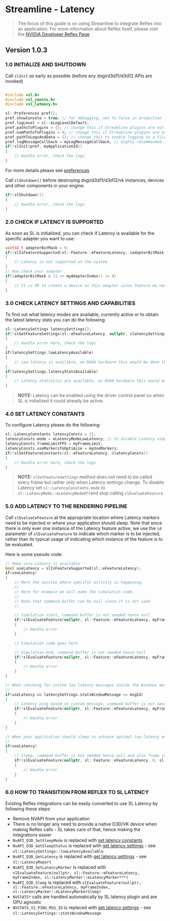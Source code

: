 ﻿

Streamline - Latency
=======================

>The focus of this guide is on using Streamline to integrate Reflex into an application.  For more information about Reflex itself, please visit the [NVIDIA Developer Reflex Page](https://developer.nvidia.com/performance-rendering-tools/reflex)

Version 1.0.3
------

### 1.0 INITIALIZE AND SHUTDOWN

Call `slInit` as early as possible (before any dxgi/d3d11/d3d12 APIs are invoked)

```cpp

#include <sl.h>
#include <sl_consts.h>
#include <sl_latency.h>

sl::Preferences pref{};
pref.showConsole = true; // for debugging, set to false in production
pref.logLevel = sl::eLogLevelDefault;
pref.pathsToPlugins = {}; // change this if Streamline plugins are not located next to the executable
pref.numPathsToPlugins = 0; // change this if Streamline plugins are not located next to the executable
pref.pathToLogsAndData = {}; // change this to enable logging to a file
pref.logMessageCallback = myLogMessageCallback; // highly recommended to track warning/error messages in your callback
if(!slInit(pref, myApplicationId))
{
    // Handle error, check the logs
}
```

For more details please see [preferences](ProgrammingGuide.md#221-preferences)

Call `slShutdown()` before destroying dxgi/d3d11/d3d12/vk instances, devices and other components in your engine.

```cpp
if(!slShutdown())
{
    // Handle error, check the logs
}
```

### 2.0 CHECK IF LATENCY IS SUPPORTED

As soon as SL is initialized, you can check if Latency is available for the specific adapter you want to use:

```cpp
uint32_t adapterBitMask = 0;
if(!slIsFeatureSupported(sl::Feature::eFeatureLatency, &adapterBitMask))
{
    // Latency is not supported on the system
}
// Now check your adapter
if((adapterBitMask & (1 << myAdapterIndex)) != 0)
{
    // It is OK to create a device on this adapter since feature we need is supported
}
```

### 3.0 CHECK LATENCY SETTINGS AND CAPABILITIES

To find out what latency modes are available, currently active or to obtain the latest latency stats you can do the following:

```cpp
sl::LatencySettings latencySettings{};
if(!slGetFeatureSettings(sl::eFeatureLatency, nullptr, &latencySettings))
{
    // Handle error here, check the logs
}
if(latencySettings.lowLatencyAvailable)
{
    // Low-latency is available, on NVDA hardware this would be done through Reflex
}
if(latencySettings.latencyStatsAvailable)
{
    // Latency statistics are available, on NVDA hardware this would be done through Reflex
}
```
> **NOTE:**
> Latency can be enabled using the driver control panel so when SL is initialized it could already be active.

### 4.0 SET LATENCY CONSTANTS

To configure Latency please do the following:

```cpp
sl::LatencyConstants latencyConsts = {};
latencyConsts.mode = eLatencyModeLowLatency; // to disable Latency simply set this to off
latencyConsts.frameLimitFPS = myFrameLimit;
latencyConsts.useMarkersToOptimize = myUseMarkers;
if(!slSetFeatureConstants(sl::eFeatureLatency, &latencyConsts))
{
    // Handle error here, check the logs
}
```

> **NOTE:**
> `slSetFeatureSettings` method does not need to be called every frame but rather only when Latency settings change. To disable Latency set `sl::LatencyConstants.mode` to `sl::LatencyMode::eLatencyModeOff`and stop calling `slEvaluateFeature`

### 5.0 ADD LATENCY TO THE RENDERING PIPELINE

Call `slEvaluateFeature` at the appropriate location where Latency markers need to be injected or where your application should sleep. Note that since there is only ever one instance of the Latency feature active, we use the `id` parameter of `slEvaluateFeature` to indicate which marker is to be injected, rather than its typical usage of indicating which instance of the feature is to be evaluated.

Here is some pseudo code:

```cpp
// Make sure Latency is available
bool useLatency = slIsFeatureSupported(sl::eFeatureLatency);
if(useLatency) 
{
    // Mark the section where specific activity is happening.
    //
    // Here for example we will make the simulation code.
    //
    // Note that command buffer can be null since it is not used
    //

    // Simulation start, command buffer is not needed hence null
    if(!slEvaluateFeature(nullptr, sl::Feature::eFeatureLatency, myFrameIndex, sl::LatencyMarker::eLatencyMarkerSimulationStart)) 
    {
        // Handle error
    }

    // Simulation code goes here

    // Simulation end, command buffer is not needed hence null
    if(!slEvaluateFeature(nullptr, sl::Feature::eFeatureLatency, myFrameIndex, sl::LatencyMarker::eLatencyMarkerSimulationEnd)) 
    {
        // Handle error
    }   
}

// When checking for custom low latency messages inside the Windows message loop
//
if(useLatency && latencySettings.statsWindowMessage == msgId) 
{
    // Latency ping based on custom message, command buffer is not needed hence null
    if(!slEvaluateFeature(nullptr, sl::Feature::eFeatureLatency, myFrameIndex, sl::LatencyMarker::eLatencyMarkerPCLatencyPing)) 
    {
        // Handle error
    }
}

// When your application should sleep to achieve optimal low-latency mode
//
if(useLatency) 
{
    // Sleep, command buffer is not needed hence null and also frame index is not needed so setting it to 0
    if(!slEvaluateFeature(nullptr, sl::Feature::eFeatureLatency, 0, sl::LatencyMarker::eLatencyMarkerSleep)) 
    {
        // Handle error
    }
}

```

### 6.0 HOW TO TRANSITION FROM REFLEX TO SL LATENCY

Existing Reflex integrations can be easily converted to use SL Latency by following these steps:

* Remove NVAPI from your application
* There is no longer any need to provide a native D3D/VK device when making Reflex calls - SL takes care of that, hence making the integrations easier
* `NvAPI_D3D_SetSleepMode` is replaced with [set latency constants](#40-set-latency-constants)
* `NvAPI_D3D_GetSleepStatus` is replaced with [get latency settings](#30-check-latency-settings-and-capabilities) - see `sl::LatencySettings::lowLatencyAvailable`
* `NvAPI_D3D_GetLatency` is replaced with [get latency settings](#30-check-latency-settings-and-capabilities) - see `sl::LatencyReport`
* `NvAPI_D3D_SetLatencyMarker` is replaced with `slEvaluateFeature(nullptr, sl::Feature::eFeatureLatency, myFrameIndex, sl::LatencyMarker::eLatencyMarker***)`
* `NvAPI_D3D_Sleep` is replaced with `slEvaluateFeature(nullptr, sl::Feature::eFeatureLatency, myFrameIndex, sl::LatencyMarker::eLatencyMarkerSleep)`
* `NVSTATS*` calls are handled automatically by SL latency plugin and are GPU agnostic
* `NVSTATS_IS_PING_MSG_ID` is replaced with [get latency settings](#30-check-latency-settings-and-capabilities) - see `sl::LatencySettings::statsWindowMessage`